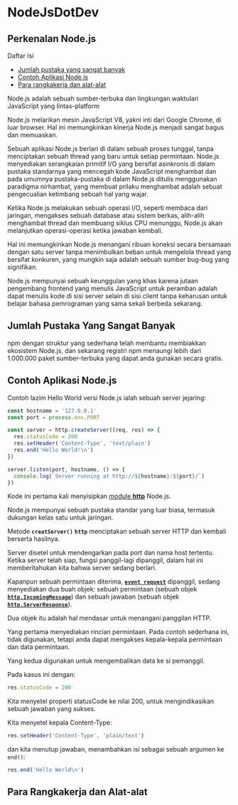 # NodeJsDotDev

## Perkenalan Node.js

Daftar Isi
* [ Jumlah pustaka yang sangat banyak ](#jumlah-pustaka-yang-sangat-banyak)
* [ Contoh Aplikasi Node.js](#contoh-aplikasi-nodejs)
* [ Para rangkakerja dan alat-alat](#para-rangkakerja-dan-alatalat)

Node.js adalah sebuah sumber-terbuka dan lingkungan waktulari JavaScript yang lintas-platform

Node.js melarikan mesin JavaScript V8, yakni inti dari Google Chrome, di luar browser. Hal ini memungkinkan kinerja Node.js menjadi sangat bagus dan memuaskan.

Sebuah aplikasi Node.js berlari di dalam sebuah proses tunggal, tanpa menciptakan sebuah thread yang baru untuk setiap permintaan. Node.js menyediakan serangkaian primitif I/O yang bersifat asinkronis di dalam pustaka standarnya yang mencegah kode JavaScript menghambat dan pada umumnya pustaka-pustaka di dalam Node.js ditulis menggunakan paradigma nirhambat, yang membuat prilaku menghambat adalah sebuat pengecualian ketimbang sebuah hal yang wajar.

Ketika Node.js melakukan sebuah operasi I/O, seperti membaca dari jaringan, mengakses sebuah database atau sistem berkas, alih-alih menghambat thread dan membuang siklus CPU menunggu, Node.js akan melanjutkan operasi-operasi ketika jawaban kembali.

Hal ini memungkinkan Node.js menangani ribuan koneksi secara bersamaan dengan satu server tanpa menimbulkan beban untuk mengelola thread yang bersifat konkuren, yang mungkin saja adalah sebuah sumber bug-bug yang signifikan.

Node.js mempunyai sebuah keunggulan yang khas karena jutaan pengembang frontend yang menulis JavaScript untuk peramban adalah dapat menulis kode di sisi server selain di sisi client tanpa keharusan untuk belajar bahasa pemrograman yang sama sekali berbeda sekarang.

## Jumlah Pustaka Yang Sangat Banyak

npm dengan struktur yang sederhana telah membantu membiakkan ekosistem Node.js, dan sekarang registri npm menaungi lebih dari 1.000.000 paket sumber-terbuka yang dapat anda gunakan secara gratis.

## Contoh Aplikasi Node.js

Contoh lazim Hello World versi Node.js ialah sebuah server jejaring:
```javascript
const hostname = '127.0.0.1'
const port = process.env.PORT

const server = http.createServer((req, res) => {
  res.statusCode = 200
  res.setHeader('Content-Type', 'text/plain')
  res.end('Hello World!\n')
})

server.listen(port, hostname, () => {
  console.log(`Server running at http://${hostname}:${port}/`)
})
``` 
Kode ini pertama kali menyisipkan [module **http**](https://nodejs.org/api/http.html) Node.js.

Node.js mempunyai sebuah pustaka standar yang luar biasa, termasuk dukungan kelas satu untuk jaringan.

Metode **`creatServer()`** **`http`** menciptakan sebuah server HTTP dan kembali berserta hasilnya.

Server disetel untuk mendengarkan pada port dan nama host tertentu. Ketika server telah siap, fungsi panggil-lagi dipanggil, dalam hal ini memberitahukan kita bahwa server sedang berlari.

Kapanpun sebuah permintaan diterima, [**`event request`**](https://nodejs.org/api/http.html#http_event_request) dipanggil, sedang menyediakan dua buah objek: sebuah permintaan (sebuah objek [**`http.IncomingMessage`**](https://nodejs.org/api/http.html#http_class_http_incomingmessage)) dan sebuah jawaban (sebuah objek [**`http.ServerResponse`**](https://nodejs.org/api/http.html#http_class_http_serverresponse)).

Dua objek itu adalah hal mendasar untuk menangani panggilan HTTP.

Yang pertama menyediakan rincian permintaan. Pada contoh sederhana ini, tidak digunakan, tetapi anda dapat mengakses kepala-kepala permintaan dan data permintaan.

Yang kedua digunakan untuk mengembalikan data ke si pemanggil.

Pada kasus ini dengan:
```javascript
res.statusCode = 200
```
Kita menyetel properti statusCode ke nilai 200, untuk mengindikasikan sebuah jawaban yang sukses.

Kita menyetel kepala Content-Type:
```javascript
res.setHeader('Content-Type', 'plain/text')
```
dan kita menutup jawaban, menambahkan isi sebagai sebuah argumen ke ``end()``:
```javascript
res.end('Hello World\n')
```

## Para Rangkakerja dan Alat-alat